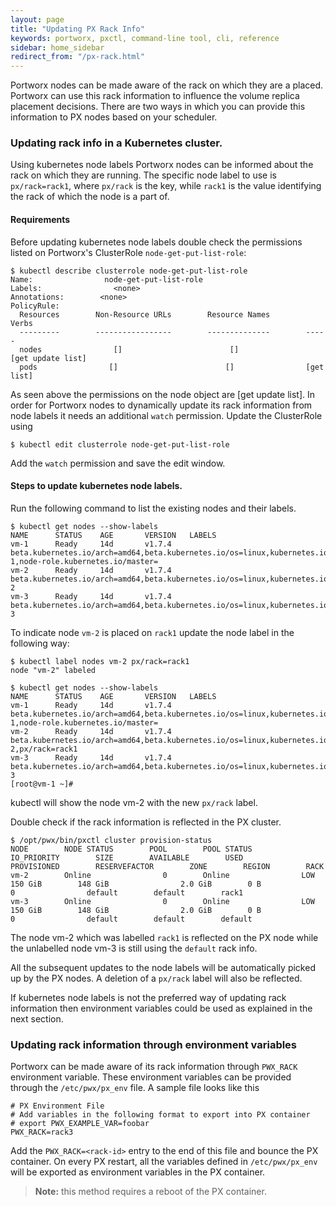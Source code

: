 ```yaml
---
layout: page
title: "Updating PX Rack Info"
keywords: portworx, pxctl, command-line tool, cli, reference
sidebar: home_sidebar
redirect_from: "/px-rack.html"
---
```


Portworx nodes can be made aware of the rack on which they are a placed. Portworx can use this rack information to influence the volume replica placement decisions. There are two ways in which you can provide this information to PX nodes based on your scheduler.

### Updating rack info in a Kubernetes cluster.

Using kubernetes node labels Portworx nodes can be informed about the rack on which they are running. The specific node label to use is ``px/rack=rack1``, where ``px/rack`` is the key, while ``rack1`` is the value identifying the rack of which the node is a part of.

#### Requirements
Before updating kubernetes node labels double check the permissions listed on Portworx's ClusterRole `node-get-put-list-role`:

```
$ kubectl describe clusterrole node-get-put-list-role
Name:                node-get-put-list-role
Labels:                <none>
Annotations:        <none>
PolicyRule:
  Resources        Non-Resource URLs        Resource Names        Verbs
  ---------        -----------------        --------------        -----
  nodes                []                        []                [get update list]
  pods                []                        []                [get list]
```
As seen above the permissions on the node object are [get update list]. In order for Portworx nodes to dynamically update its rack information from node labels it needs an additional ``watch`` permission. Update the ClusterRole using

```
$ kubectl edit clusterrole node-get-put-list-role
```
Add the ``watch`` permission and save the edit window.

#### Steps to update kubernetes node labels.

Run the following command to list the existing nodes and their labels.

```
$ kubectl get nodes --show-labels
NAME      STATUS    AGE       VERSION   LABELS
vm-1      Ready     14d       v1.7.4    beta.kubernetes.io/arch=amd64,beta.kubernetes.io/os=linux,kubernetes.io/hostname=vm-1,node-role.kubernetes.io/master=
vm-2      Ready     14d       v1.7.4    beta.kubernetes.io/arch=amd64,beta.kubernetes.io/os=linux,kubernetes.io/hostname=vm-2
vm-3      Ready     14d       v1.7.4    beta.kubernetes.io/arch=amd64,beta.kubernetes.io/os=linux,kubernetes.io/hostname=vm-3
```

To indicate node ``vm-2`` is placed on ``rack1`` update the node label in the following way:

```
$ kubectl label nodes vm-2 px/rack=rack1
node "vm-2" labeled

$ kubectl get nodes --show-labels
NAME      STATUS    AGE       VERSION   LABELS
vm-1      Ready     14d       v1.7.4    beta.kubernetes.io/arch=amd64,beta.kubernetes.io/os=linux,kubernetes.io/hostname=vm-1,node-role.kubernetes.io/master=
vm-2      Ready     14d       v1.7.4    beta.kubernetes.io/arch=amd64,beta.kubernetes.io/os=linux,kubernetes.io/hostname=vm-2,px/rack=rack1
vm-3      Ready     14d       v1.7.4    beta.kubernetes.io/arch=amd64,beta.kubernetes.io/os=linux,kubernetes.io/hostname=vm-3
[root@vm-1 ~]#

```
kubectl will show the node vm-2 with the new ``px/rack`` label.

Double check  if the rack information is reflected in the PX cluster.

```
$ /opt/pwx/bin/pxctl cluster provision-status
NODE        NODE STATUS        POOL        POOL STATUS        IO_PRIORITY        SIZE        AVAILABLE        USED        PROVISIONED        RESERVEFACTOR        ZONE        REGION        RACK
vm-2        Online                0        Online                LOW                150 GiB        148 GiB                2.0 GiB        0 B                0                default        default        rack1
vm-3        Online                0        Online                LOW                150 GiB        148 GiB                2.0 GiB        0 B                0                default        default        default

```
The node vm-2 which was labelled ``rack1`` is reflected on the PX node while the unlabelled node vm-3 is still using the ``default`` rack info.

All the subsequent updates to the node labels will be automatically picked up by the PX nodes. A deletion of a ``px/rack`` label will also be reflected.

If kubernetes node labels is not the preferred way of updating rack information then environment variables could be used as explained in the next section.

### Updating rack information through environment variables

Portworx can be made aware of its rack information through ``PWX_RACK`` environment variable. These environment variables  can be provided through
the ```/etc/pwx/px_env``` file. A sample file looks like this

```
# PX Environment File
# Add variables in the following format to export into PX container
# export PWX_EXAMPLE_VAR=foobar
PWX_RACK=rack3
```

Add the ```PWX_RACK=<rack-id>``` entry to the end of this file and bounce the PX container. On every PX restart, all the variables defined in ``/etc/pwx/px_env`` will be exported as environment variables in the PX container.

>**Note:** this method requires a reboot of the PX container.
